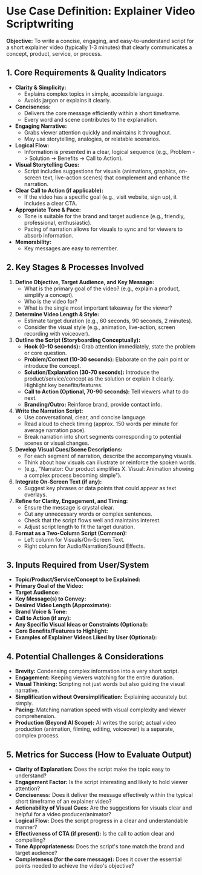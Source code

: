 # Use Case Definition: Explainer Video Scriptwriting

**Objective:** To write a concise, engaging, and easy-to-understand script for a short explainer video (typically 1-3 minutes) that clearly communicates a concept, product, service, or process.

## 1. Core Requirements & Quality Indicators

*   **Clarity & Simplicity:**
    *   Explains complex topics in simple, accessible language.
    *   Avoids jargon or explains it clearly.
*   **Conciseness:**
    *   Delivers the core message efficiently within a short timeframe.
    *   Every word and scene contributes to the explanation.
*   **Engaging Narrative:**
    *   Grabs viewer attention quickly and maintains it throughout.
    *   May use storytelling, analogies, or relatable scenarios.
*   **Logical Flow:**
    *   Information is presented in a clear, logical sequence (e.g., Problem -> Solution -> Benefits -> Call to Action).
*   **Visual Storytelling Cues:**
    *   Script includes suggestions for visuals (animations, graphics, on-screen text, live-action scenes) that complement and enhance the narration.
*   **Clear Call to Action (if applicable):**
    *   If the video has a specific goal (e.g., visit website, sign up), it includes a clear CTA.
*   **Appropriate Tone & Pace:**
    *   Tone is suitable for the brand and target audience (e.g., friendly, professional, enthusiastic).
    *   Pacing of narration allows for visuals to sync and for viewers to absorb information.
*   **Memorability:**
    *   Key messages are easy to remember.

## 2. Key Stages & Processes Involved

1.  **Define Objective, Target Audience, and Key Message:**
    *   What is the primary goal of the video? (e.g., explain a product, simplify a concept).
    *   Who is the video for?
    *   What is the single most important takeaway for the viewer?
2.  **Determine Video Length & Style:**
    *   Estimate target duration (e.g., 60 seconds, 90 seconds, 2 minutes).
    *   Consider the visual style (e.g., animation, live-action, screen recording with voiceover).
3.  **Outline the Script (Storyboarding Conceptually):**
    *   **Hook (0-10 seconds):** Grab attention immediately, state the problem or core question.
    *   **Problem/Context (10-30 seconds):** Elaborate on the pain point or introduce the concept.
    *   **Solution/Explanation (30-70 seconds):** Introduce the product/service/concept as the solution or explain it clearly. Highlight key benefits/features.
    *   **Call to Action (Optional, 70-90 seconds):** Tell viewers what to do next.
    *   **Branding/Outro:** Reinforce brand, provide contact info.
4.  **Write the Narration Script:**
    *   Use conversational, clear, and concise language.
    *   Read aloud to check timing (approx. 150 words per minute for average narration pace).
    *   Break narration into short segments corresponding to potential scenes or visual changes.
5.  **Develop Visual Cues/Scene Descriptions:**
    *   For each segment of narration, describe the accompanying visuals.
    *   Think about how visuals can illustrate or reinforce the spoken words.
    *   (e.g., "Narrator: Our product simplifies X. Visual: Animation showing a complex process becoming simple").
6.  **Integrate On-Screen Text (if any):**
    *   Suggest key phrases or data points that could appear as text overlays.
7.  **Refine for Clarity, Engagement, and Timing:**
    *   Ensure the message is crystal clear.
    *   Cut any unnecessary words or complex sentences.
    *   Check that the script flows well and maintains interest.
    *   Adjust script length to fit the target duration.
8.  **Format as a Two-Column Script (Common):**
    *   Left column for Visuals/On-Screen Text.
    *   Right column for Audio/Narration/Sound Effects.

## 3. Inputs Required from User/System

*   **Topic/Product/Service/Concept to be Explained:**
*   **Primary Goal of the Video:**
*   **Target Audience:**
*   **Key Message(s) to Convey:**
*   **Desired Video Length (Approximate):**
*   **Brand Voice & Tone:**
*   **Call to Action (if any):**
*   **Any Specific Visual Ideas or Constraints (Optional):**
*   **Core Benefits/Features to Highlight:**
*   **Examples of Explainer Videos Liked by User (Optional):**

## 4. Potential Challenges & Considerations

*   **Brevity:** Condensing complex information into a very short script.
*   **Engagement:** Keeping viewers watching for the entire duration.
*   **Visual Thinking:** Scripting not just words but also guiding the visual narrative.
*   **Simplification without Oversimplification:** Explaining accurately but simply.
*   **Pacing:** Matching narration speed with visual complexity and viewer comprehension.
*   **Production (Beyond AI Scope):** AI writes the script; actual video production (animation, filming, editing, voiceover) is a separate, complex process.

## 5. Metrics for Success (How to Evaluate Output)

*   **Clarity of Explanation:** Does the script make the topic easy to understand?
*   **Engagement Factor:** Is the script interesting and likely to hold viewer attention?
*   **Conciseness:** Does it deliver the message effectively within the typical short timeframe of an explainer video?
*   **Actionability of Visual Cues:** Are the suggestions for visuals clear and helpful for a video producer/animator?
*   **Logical Flow:** Does the script progress in a clear and understandable manner?
*   **Effectiveness of CTA (if present):** Is the call to action clear and compelling?
*   **Tone Appropriateness:** Does the script's tone match the brand and target audience?
*   **Completeness (for the core message):** Does it cover the essential points needed to achieve the video's objective?
